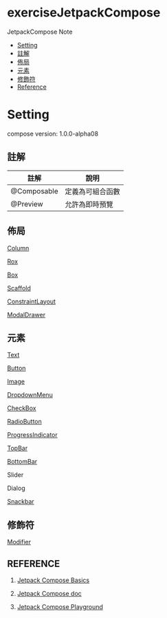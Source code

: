 # exerciseJetpackCompose

JetpackCompose Note

- [Setting](#Setting)
- [註解](#註解)
- [佈局](#佈局)
- [元素](#元素)
- [修飾符](#修飾符)
- [Reference](#REFERENCE)

# Setting

compose version: 1.0.0-alpha08

<!-- setContent: 定義Layout佈局 -->

## 註解

| 註解 | 說明 |
| --- | --- |
| @Composable | 定義為可組合函數 |
| @Preview | 允許為即時預覽 |

## 佈局

[Column](./docs/Layout.md#Column)

[Rox](./docs/Layout.md#Row)

[Box](./docs/Layout.md#Box)

[Scaffold](./docs/Layout.md#Scaffold)

[ConstraintLayout](./docs/Layout.md#ConstraintLayout)

[ModalDrawer](./docs/ModalDrawerLayout.md)

## 元素

[Text](./docs/Text.md)

[Button](docs/Button.md)

[Image](./docs/Image.md)

[DropdownMenu](./docs/DropdownMenu.md)

[CheckBox](./docs/CheckBox&RadioButton.md#RadioButton#CheckBox)

[RadioButton](./docs/CheckBox&RadioButton.md#RadioButton)

[ProgressIndicator](./docs/ProgressIndicator.md)

[TopBar](./docs/Toolbar.md#Topbar)

[BottomBar](./docs/Toolbar.md#BottomBar)

Slider

Dialog

[Snackbar](./docs/Snackbar.md)

<!-- ## Spacer

| 參數 | 說明 |
| --- | --- |
| *modifier | 墊片 | -->

## 修飾符

[Modifier](./docs/Modifier.md)

<!-- Surface -->

<!-- ExercisejetpackComposeTheme -->

## REFERENCE

1. [Jetpack Compose Basics](https://developer.android.com/jetpack/compose/tutorial)

2. [Jetpack Compose doc](https://developer.android.com/jetpack/compose/documentation)

3. [Jetpack Compose Playground](https://foso.github.io/Jetpack-Compose-Playground/)
